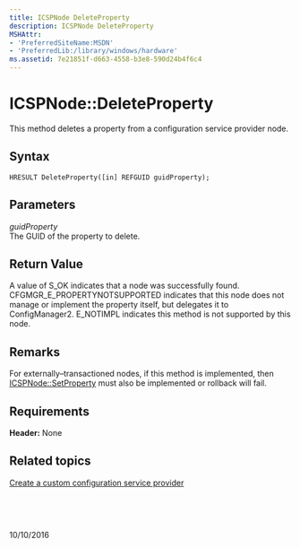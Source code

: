 ```yaml
---
title: ICSPNode DeleteProperty
description: ICSPNode DeleteProperty
MSHAttr:
- 'PreferredSiteName:MSDN'
- 'PreferredLib:/library/windows/hardware'
ms.assetid: 7e21851f-d663-4558-b3e8-590d24b4f6c4
---
```


# ICSPNode::DeleteProperty


This method deletes a property from a configuration service provider node.

## Syntax


``` syntax
HRESULT DeleteProperty([in] REFGUID guidProperty);
```

## Parameters


<a href="" id="guidproperty"></a>*guidProperty*  
The GUID of the property to delete.

## Return Value


A value of S\_OK indicates that a node was successfully found. CFGMGR\_E\_PROPERTYNOTSUPPORTED indicates that this node does not manage or implement the property itself, but delegates it to ConfigManager2. E\_NOTIMPL indicates this method is not supported by this node.

## Remarks


For externally–transactioned nodes, if this method is implemented, then [ICSPNode::SetProperty](icspnodesetproperty.md) must also be implemented or rollback will fail.

## Requirements


**Header:** None

## Related topics


[Create a custom configuration service provider](create-a-custom-configuration-service-provider.md)

 

 

10/10/2016




